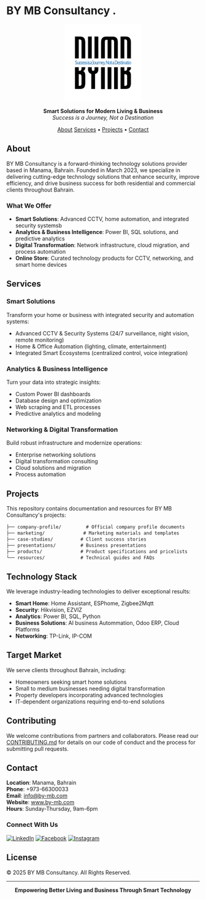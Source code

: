 # BY MB Consultancy .

<p align="center">
  <img src="logo/Logo-text-black-white-bg.svg", alt="BY MB Consultancy Logo" width="200"/>
</p>

<p align="center">
  <strong>Smart Solutions for Modern Living & Business</strong><br>
  <em>Success is a Journey, Not a Destination</em>
</p>

<p align="center">
  <a href="#about">About</a> 
  <a href="#services">Services</a> •
  <a href="#projects">Projects</a> •
  <a href="#contact">Contact</a>
</p>

## About

BY MB Consultancy is a forward-thinking technology solutions provider based in Manama, Bahrain. Founded in March 2023, we specialize in delivering cutting-edge technology solutions that enhance security, improve efficiency, and drive business success for both residential and commercial clients throughout Bahrain.

### What We Offer

- **Smart Solutions**: Advanced CCTV, home automation, and integrated security systemsb
- **Analytics & Business Intelligence**: Power BI, SQL solutions, and predictive analytics
- **Digital Transformation**: Network infrastructure, cloud migration, and process automation
- **Online Store**: Curated technology products for CCTV, networking, and smart home devices

## Services

### Smart Solutions 
Transform your home or business with integrated security and automation systems:
- Advanced CCTV & Security Systems (24/7 surveillance, night vision, remote monitoring)
- Home & Office Automation (lighting, climate, entertainment)
- Integrated Smart Ecosystems (centralized control, voice integration)

### Analytics & Business Intelligence 
Turn your data into strategic insights:
- Custom Power BI dashboards
- Database design and optimization
- Web scraping and ETL processes
- Predictive analytics and modeling

### Networking & Digital Transformation 
Build robust infrastructure and modernize operations:
- Enterprise networking solutions
- Digital transformation consulting
- Cloud solutions and migration
- Process automation

## Projects

This repository contains documentation and resources for BY MB Consultancy's projects:

```
├── company-profile/         # Official company profile documents
├── marketing/              # Marketing materials and templates
├── case-studies/          # Client success stories
├── presentations/         # Business presentations
├── products/              # Product specifications and pricelists
└── resources/             # Technical guides and FAQs
```

## Technology Stack

We leverage industry-leading technologies to deliver exceptional results:

- **Smart Home**: Home Assistant, ESPhome, Zigbee2Mqtt
- **Security**: Hikvision, EZVIZ
- **Analytics**: Power BI, SQL, Python
- **Business Solutions**: AI business Autommation, Odoo ERP, Cloud Platforms
- **Networking**: TP-Link, IP-COM

## Target Market

We serve clients throughout Bahrain, including:
- Homeowners seeking smart home solutions
- Small to medium businesses needing digital transformation
- Property developers incorporating advanced technologies
- IT-dependent organizations requiring end-to-end solutions

## Contributing

We welcome contributions from partners and collaborators. Please read our [CONTRIBUTING.md](CONTRIBUTING.md) for details on our code of conduct and the process for submitting pull requests.

## Contact

**Location**: Manama, Bahrain  
**Phone**: +973-66300033  
**Email**: info@by-mb.com  
**Website**: www.by-mb.com  
**Hours**: Sunday-Thursday, 9am-6pm  

### Connect With Us
[![LinkedIn](https://img.shields.io/badge/LinkedIn-0077B5?style=for-the-badge&logo=linkedin&logoColor=white)](https://www.linkedin.com/company/by-mb)
[![Facebook](https://img.shields.io/badge/Facebook-1877F2?style=for-the-badge&logo=facebook&logoColor=white)](https://www.facebook.com/bymbcom)
[![Instagram](https://img.shields.io/badge/Instagram-E4405F?style=for-the-badge&logo=instagram&logoColor=white)](https://www.instagram.com/bymbcom)

## License

© 2025 BY MB Consultancy. All Rights Reserved.

---

<p align="center">
  <strong>Empowering Better Living and Business Through Smart Technology</strong>
</p>
